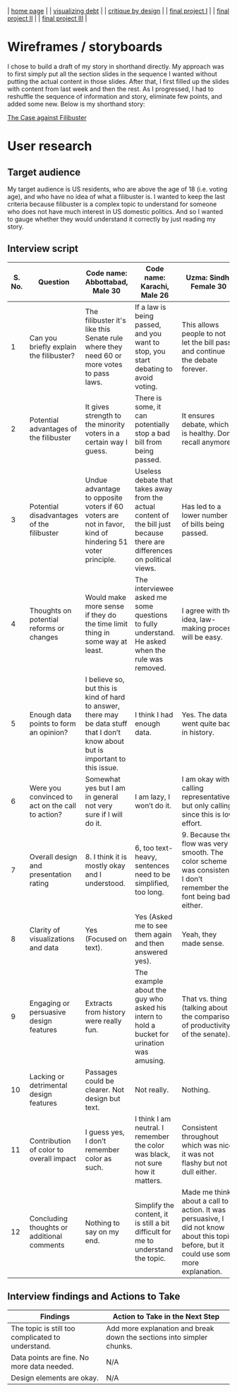 | [home page](https://noumanahmed-cmu.github.io/NoumanAhmed-Portfolio/) |
| [visualizing debt](visualizing-government-debt) | 
| [critique by design](https://noumanahmed-cmu.github.io/NoumanAhmed-Portfolio/critique-by-design) | 
| [final project I](https://noumanahmed-cmu.github.io/NoumanAhmed-Portfolio/final-project-part-one) | 
| [final project II](https://noumanahmed-cmu.github.io/NoumanAhmed-Portfolio/final-project-part-two) | 
| [final project III](https://noumanahmed-cmu.github.io/NoumanAhmed-Portfolio/final-project-part-three) |

# Wireframes / storyboards
I chose to build a draft of my story in shorthand directly. My approach was to first simply put all the section slides in the sequence I wanted without putting the actual content in those slides. After that, I first filled up the slides with content from last week and then the rest. As I progressed, I had to reshuffle the sequence of information and story, eliminate few points, and added some new. Below is my shorthand story:

[The Case against Filibuster](https://carnegiemellon.shorthandstories.com/the-case-against-filibuster/index.html)

<script src="https://carnegiemellon.shorthandstories.com/the-case-against-filibuster/embed.js"></script>


# User research 

## Target audience

My target audience is US residents, who are above the age of 18 (i.e. voting age), and who have no idea of what a filibuster is. I wanted to keep the last criteria because filibuster is a complex topic to understand for someone who does not have much interest in US domestic politics. And so I wanted to gauge whether they would understand it correctly by just reading my story. 

## Interview script

| S. No. |Question                                  | Code name: Abbottabad, Male 30                | Code name: Karachi, Male 26              | Uzma: Sindh, Female 30                      |
|-------|------------------------------------------|---------------------------------------|------------------------------------|-----------------------------------|
| 1     | Can you briefly explain the filibuster?  | The filibuster it's like this Senate rule where they need 60 or more votes to pass laws. | If a law is being passed, and you want to stop, you start debating to avoid voting.| This allows people to not let the bill pass and continue the debate forever. |
| 2     | Potential advantages of the filibuster   | It gives strength to the minority voters in a certain way I guess. | There is some, it can potentially stop a bad bill from being passed. | It ensures debate, which is healthy. Don’t recall anymore. |                                     |                                   |
| 3     | Potential disadvantages of the filibuster | Undue advantage to opposite voters if 60 voters are not in favor, kind of hindering 51 voter principle. | Useless debate that takes away from the actual content of the bill just because there are differences on political views. | Has led to a lower number of bills being passed. | 
| 4     | Thoughts on potential reforms or changes  | Would make more sense if they do the time limit thing in some way at least. | The interviewee asked me some questions to fully understand. He asked when the rule was removed. | I agree with the idea, law-making process will be easy. |                                     
| 5     | Enough data points to form an opinion?    | I believe so, but this is kind of hard to answer, there may be data stuff that I don’t know about but is important to this issue. | I think I had enough data. | Yes. The data went quite back in history. |
| 6     | Were you convinced to act on the call to action? | Somewhat yes but I am in general not very sure if I will do it. | I am lazy, I won’t do it. | I am okay with calling representatives, but only calling since this is low effort. | 
| 7     | Overall design and presentation rating    | 8. I think it is mostly okay and I understood. | 6, too text-heavy, sentences need to be simplified, too long. | 9. Because the flow was very smooth. The color scheme was consistent. I don’t remember the font being bad either. |
| 8     | Clarity of visualizations and data        | Yes (Focused on text). | Yes (Asked me to see them again and then answered yes). | Yeah, they made sense. |
| 9     | Engaging or persuasive design features    | Extracts from history were really fun. | The example about the guy who asked his intern to hold a bucket for urination was amusing. | That vs. thing (talking about the comparison of productivity of the senate). | 
| 10    | Lacking or detrimental design features    | Passages could be clearer. Not design but text. | Not really. | Nothing. |
| 11    | Contribution of color to overall impact   | I guess yes, I don’t remember color as such. | I think I am neutral. I remember the color was black, not sure how it matters. | Consistent throughout which was nice, it was not flashy but not dull either. |
| 12    | Concluding thoughts or additional comments | Nothing to say on my end. | Simplify the content, it is still a bit difficult for me to understand the topic. | Made me think about a call to action. It was persuasive, I did not know about this topic before, but it could use some more explanation. |



## Interview findings and Actions to Take

| Findings                                      | Action to Take in the Next Step    |
|----------------------------------------------|-----------------------------------|
| The topic is still too complicated to understand. | Add more explanation and break down the sections into simpler chunks. |
| Data points are fine. No more data needed. | N/A                               |
| Design elements are okay. | N/A             |
